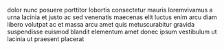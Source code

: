 dolor nunc posuere porttitor lobortis consectetur mauris loremvivamus a urna
lacinia et justo ac sed venenatis maecenas elit luctus enim arcu diam libero
volutpat ac et massa arcu amet quis metuscurabitur gravida suspendisse euismod
blandit elementum amet donec ipsum vestibulum ut lacinia ut praesent placerat